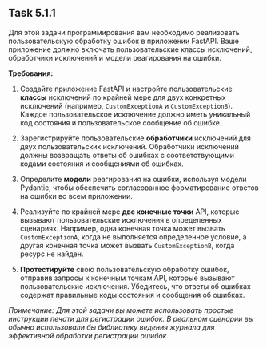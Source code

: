 ## Task 5.1.1

Для этой задачи программирования вам необходимо реализовать пользовательскую обработку ошибок в приложении FastAPI. Ваше приложение должно включать пользовательские классы исключений, обработчики исключений и модели реагирования на ошибки.

**Требования:**

1. Создайте приложение FastAPI и настройте пользовательские **классы** исключений по крайней мере для двух конкретных исключений (например, `CustomExceptionA` и `CustomExceptionB`). Каждое пользовательское исключение должно иметь уникальный код состояния и пользовательское сообщение об ошибке.

2. Зарегистрируйте пользовательские **обработчики** исключений для двух пользовательских исключений. Обработчики исключений должны возвращать ответы об ошибках с соответствующими кодами состояния и сообщениями об ошибках.

3. Определите **модели** реагирования на ошибки, используя модели Pydantic, чтобы обеспечить согласованное форматирование ответов на ошибки во всем приложении.

4. Реализуйте по крайней мере **две конечные точки** API, которые вызывают пользовательские исключения в определенных сценариях. Например, одна конечная точка может вызвать `CustomExceptionA`, когда не выполняется определенное условие, а другая конечная точка может вызвать `CustomExceptionB`, когда ресурс не найден.

5. **Протестируйте** свою пользовательскую обработку ошибок, отправив запросы к конечным точкам API, которые вызывают пользовательские исключения. Убедитесь, что ответы об ошибках содержат правильные коды состояния и сообщения об ошибках.

*Примечание: Для этой задачи вы можете использовать простые инструкции печати для регистрации ошибок. В реальном сценарии вы обычно использовали бы библиотеку ведения журнала для эффективной обработки регистрации ошибок.*